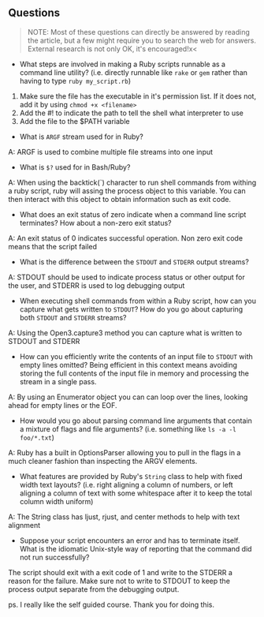 ## Questions

> NOTE: Most of these questions can directly be answered by reading 
> the article, but a few might require you to search the web for
> answers. External research is not only OK, it's encouraged!x<

* What steps are involved in making a Ruby scripts runnable as a 
command line utility? (i.e. directly runnable like `rake` or `gem`
rather than having to type `ruby my_script.rb`)

1. Make sure the file has the executable in it's permission list. If it
does not, add it by using `chmod +x <filename>`
2. Add the #! to indicate the path to tell the shell what interpreter
to use 
3. Add the file to the $PATH variable

* What is `ARGF` stream used for in Ruby?

A: ARGF is used to combine multiple file streams into one input

* What is `$?` used for in Bash/Ruby?

A: When using the backtick(`) character to run shell commands from
withing a ruby script, ruby will assing the process object to this
variable. You can then interact with this object to obtain information
such as exit code.

* What does an exit status of zero indicate when a command line script 
terminates? How about a non-zero exit status?

A: An exit status of 0 indicates successful operation. Non zero exit code means
that the script failed

* What is the difference between the `STDOUT` and `STDERR` output streams?

A: STDOUT should be used to indicate process status or other output for the user,
and STDERR is used to log debugging output

* When executing shell commands from within a Ruby script, how can you capture
what gets written to `STDOUT`? How do you go about capturing both `STDOUT` and
`STDERR` streams?

A: Using the Open3.capture3 method you can capture what is written to STDOUT
and STDERR

* How can you efficiently write the contents of an input file 
to `STDOUT` with empty lines omitted? Being efficient in this context
means avoiding storing the full contents of the input file in memory 
and processing the stream in a single pass.

A: By using an Enumerator object you can can loop over the lines, looking ahead
for empty lines or the EOF. 

* How would you go about parsing command line arguments that contain a mixture
of flags and file arguments? (i.e. something like `ls -a -l foo/*.txt`)

A: Ruby has a built in OptionsParser allowing you to pull in the flags in a much
cleaner fashion than inspecting the ARGV elements.

* What features are provided by Ruby's `String` class to help with fixed width
text layouts? (i.e. right aligning a column of numbers, or left aligning a
column of text with some whitespace after it to keep the total 
column width uniform)

A: The String class has ljust, rjust, and center methods to help with text
alignment

* Suppose your script encounters an error and has to terminate itself. What is
the idiomatic Unix-style way of reporting that the command did not run
successfully?

The script should exit with a exit code of 1 and write to the STDERR a reason
for the failure. Make sure not to write to STDOUT to keep the process output
separate from the debugging output.

ps. I really like the self guided course. Thank you for doing this.